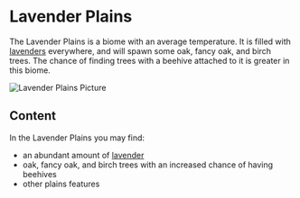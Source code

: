 # Lavender Plains

<!--description:Learn everything about the lavender plains, a beautiful and very purple biome.-->
<!--thumbnail:images/biome/lavender_plains.png-->

The Lavender Plains is a biome with an average temperature. 
It is filled with [lavenders](../../plants/lavender.md) everywhere, and will spawn some oak, fancy oak, and birch trees. 
The chance of finding trees with a beehive attached to it is greater in this biome.

![Lavender Plains Picture](../../../images/biome/lavender_plains.png "Lavender Plains")

## Content

In the Lavender Plains you may find:
 - an abundant amount of [lavender](../../plants/lavender.md)
 - oak, fancy oak, and birch trees with an increased chance of having beehives
 - other plains features
